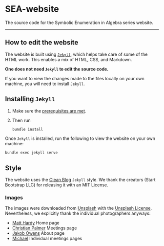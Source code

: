 # SEA-website

The source code for the Symbolic Enumeration in Algebra series website. 

---

## How to edit the website

The website is built using [`Jekyll`](https://jekyllrb.com/), which helps take care of some of the HTML work. This enables a mix of HTML, CSS, and Markdown.

**One does not need `Jekyll` to edit the source code.**

If you want to view the changes made to the files locally on your own machine, you will need to install `Jekyll`.

## Installing `Jekyll`

1. Make sure the [prerequisites are met](https://jekyllrb.com/docs/installation/).

2. Then run 
    ```bash
    bundle install
    ```

Once `Jekyll` is installed, run the following to view the website on your own machine:
```bash
bundle exec jekyll serve
```

## Style

The website uses the [Clean Blog](https://startbootstrap.com/theme/clean-blog-jekyll) `Jekyll` style. We thank the creators (Start Bootstrap LLC) for releasing it with an MIT License.

### Images

The images were downloaded from [Unsplash](https://unsplash.com/) with the [Unsplash License](https://unsplash.com/license). Nevertheless, we explicitly thank the individual photographers anyways: 
- [Matt Hardy](https://unsplash.com/@matthardy) Home page
- [Christian Palmer](https://unsplash.com/@cristianpalmer) Meetings page
- [Jakob Owens](https://unsplash.com/@jakobowens1) About page
- [Michael](https://unsplash.com/@michael75) Individual meetings pages